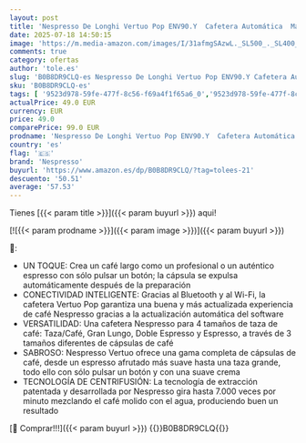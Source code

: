 ```yaml
---
layout: post
title: 'Nespresso De Longhi Vertuo Pop ENV90.Y  Cafetera Automática  Máquina de Café de Cápsulas Desechables  4 Tamaños de Taza  Tecnología de Centrifugado  Set de Bienvenida Incluido  1260W  Amarillo Mango'
date: 2025-07-18 14:50:15
image: 'https://m.media-amazon.com/images/I/31afmgSAzwL._SL500_._SL400_.jpg'
comments: true
category: ofertas
author: 'tole.es'
slug: 'B0B8DR9CLQ-es Nespresso De Longhi Vertuo Pop ENV90.Y Cafetera Automática...'
sku: 'B0B8DR9CLQ-es'
tags: [ '9523d978-59fe-477f-8c56-f69a4f1f65a6_0','9523d978-59fe-477f-8c56-f69a4f1f65a6_801','Alimentación y bebidas','Arborist Merchandising Root','Cafeteras automáticas','Cafeteras individuales','Café','Café para Nespresso','Hogar y cocina','Máquinas cafeteras','Máquinas de café','Oferta de café Nespresso','Self Service','Special Features Stores','Utensilios para café y té','cafetera','dd53b5bc-bcd1-4c9b-ab43-793ed912ccdd_0','dd53b5bc-bcd1-4c9b-ab43-793ed912ccdd_6401','dd53b5bc-bcd1-4c9b-ab43-793ed912ccdd_8801','dd53b5bc-bcd1-4c9b-ab43-793ed912ccdd_901','nespresso','🇪🇸', ]
actualPrice: 49.0 EUR
currency: EUR
price: 49.0
comparePrice: 99.0 EUR
prodname: 'Nespresso De Longhi Vertuo Pop ENV90.Y  Cafetera Automática  Máquina de Café de Cápsulas Desechables  4 Tamaños de Taza  Tecnología de Centrifugado  Set de Bienvenida Incluido  1260W  Amarillo Mango'
country: 'es'
flag: '🇪🇸'
brand: 'Nespresso'
buyurl: 'https://www.amazon.es/dp/B0B8DR9CLQ/?tag=tolees-21'
descuento: '50.51'
average: '57.53'
---
```


Tienes [{{< param title >}}]({{< param buyurl >}}) aqui!

[![{{< param prodname >}}]({{< param image >}})]({{< param buyurl >}})

🔎:

- UN TOQUE: Crea un café largo como un profesional o un auténtico espresso con sólo pulsar un botón; la cápsula se expulsa automáticamente después de la preparación
- CONECTIVIDAD INTELIGENTE: Gracias al Bluetooth y al Wi-Fi, la cafetera Vertuo Pop garantiza una buena y más actualizada experiencia de café Nespresso gracias a la actualización automática del software
- VERSATILIDAD: Una cafetera Nespresso para 4 tamaños de taza de café: Taza/Café, Gran Lungo, Doble Espresso y Espresso, a través de 3 tamaños diferentes de cápsulas de café
- SABROSO: Nespresso Vertuo ofrece una gama completa de cápsulas de café, desde un espresso afrutado más suave hasta una taza grande, todo ello con sólo pulsar un botón y con una suave crema
- TECNOLOGÍA DE CENTRIFUSIÓN: La tecnología de extracción patentada y desarrollada por Nespresso gira hasta 7.000 veces por minuto mezclando el café molido con el agua, produciendo buen un resultado

[🛒 Comprar!!!]({{< param buyurl >}})
{{<world>}}B0B8DR9CLQ{{</world>}}
